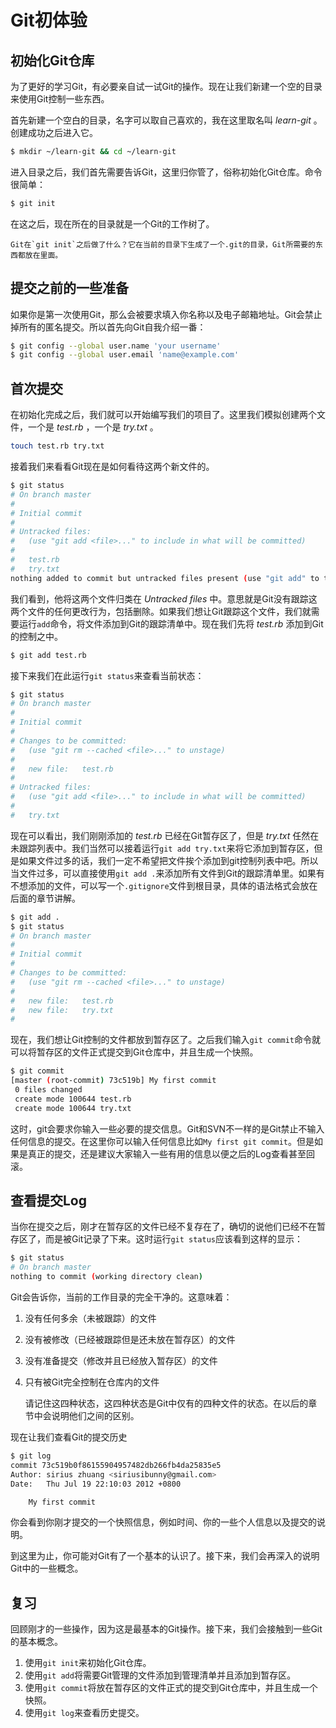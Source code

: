 # Git初体验

## 初始化Git仓库

为了更好的学习Git，有必要亲自试一试Git的操作。现在让我们新建一个空的目录来使用Git控制一些东西。

首先新建一个空白的目录，名字可以取自己喜欢的，我在这里取名叫 *learn-git* 。创建成功之后进入它。
```bash
$ mkdir ~/learn-git && cd ~/learn-git
```

进入目录之后，我们首先需要告诉Git，这里归你管了，俗称初始化Git仓库。命令很简单：
```bash
$ git init
```

在这之后，现在所在的目录就是一个Git的工作树了。

	Git在`git init`之后做了什么？它在当前的目录下生成了一个.git的目录，Git所需要的东西都放在里面。

## 提交之前的一些准备
如果你是第一次使用Git，那么会被要求填入你名称以及电子邮箱地址。Git会禁止掉所有的匿名提交。所以首先向Git自我介绍一番：
```bash
$ git config --global user.name 'your username'
$ git config --global user.email 'name@example.com'
```

## 首次提交
在初始化完成之后，我们就可以开始编写我们的项目了。这里我们模拟创建两个文件，一个是 *test.rb* ，一个是 *try.txt* 。
```bash
touch test.rb try.txt
```

接着我们来看看Git现在是如何看待这两个新文件的。
```bash
$ git status
# On branch master
#
# Initial commit
#
# Untracked files:
#   (use "git add <file>..." to include in what will be committed)
#
#	test.rb
#	try.txt
nothing added to commit but untracked files present (use "git add" to track)
```

我们看到，他将这两个文件归类在 *Untracked files* 中。意思就是Git没有跟踪这两个文件的任何更改行为，包括删除。如果我们想让Git跟踪这个文件，我们就需要运行`add`命令，将文件添加到Git的跟踪清单中。现在我们先将 *test.rb* 添加到Git的控制之中。
```bash
$ git add test.rb
```
接下来我们在此运行`git status`来查看当前状态：
```bash
$ git status
# On branch master
#
# Initial commit
#
# Changes to be committed:
#   (use "git rm --cached <file>..." to unstage)
#
#	new file:   test.rb
#
# Untracked files:
#   (use "git add <file>..." to include in what will be committed)
#
#	try.txt
```

现在可以看出，我们刚刚添加的 *test.rb* 已经在Git暂存区了，但是 *try.txt* 任然在未跟踪列表中。我们当然可以接着运行`git add try.txt`来将它添加到暂存区，但是如果文件过多的话，我们一定不希望把文件挨个添加到git控制列表中吧。所以当文件过多，可以直接使用`git add .`来添加所有文件到Git的跟踪清单里。如果有不想添加的文件，可以写一个`.gitignore`文件到根目录，具体的语法格式会放在后面的章节讲解。
```bash
$ git add .
$ git status
# On branch master
#
# Initial commit
#
# Changes to be committed:
#   (use "git rm --cached <file>..." to unstage)
#
#	new file:   test.rb
#	new file:   try.txt
#
```

现在，我们想让Git控制的文件都放到暂存区了。之后我们输入`git commit`命令就可以将暂存区的文件正式提交到Git仓库中，并且生成一个快照。
```bash
$ git commit
[master (root-commit) 73c519b] My first commit
 0 files changed
 create mode 100644 test.rb
 create mode 100644 try.txt
```

这时，git会要求你输入一些必要的提交信息。Git和SVN不一样的是Git禁止不输入任何信息的提交。在这里你可以输入任何信息比如`My first git commit`。但是如果是真正的提交，还是建议大家输入一些有用的信息以便之后的Log查看甚至回滚。

## 查看提交Log
当你在提交之后，刚才在暂存区的文件已经不复存在了，确切的说他们已经不在暂存区了，而是被Git记录了下来。这时运行`git status`应该看到这样的显示：
```bash
$ git status
# On branch master
nothing to commit (working directory clean)
```

Git会告诉你，当前的工作目录的完全干净的。这意味着：

1. 没有任何多余（未被跟踪）的文件
2. 没有被修改（已经被跟踪但是还未放在暂存区）的文件
3. 没有准备提交（修改并且已经放入暂存区）的文件
4. 只有被Git完全控制在仓库内的文件

	请记住这四种状态，这四种状态是Git中仅有的四种文件的状态。在以后的章节中会说明他们之间的区别。

现在让我们查看Git的提交历史
```bash
$ git log
commit 73c519b0f86155904957482db266fb4da25835e5
Author: sirius zhuang <siriusibunny@gmail.com>
Date:   Thu Jul 19 22:10:03 2012 +0800

    My first commit
```

你会看到你刚才提交的一个快照信息，例如时间、你的一些个人信息以及提交的说明。

到这里为止，你可能对Git有了一个基本的认识了。接下来，我们会再深入的说明Git中的一些概念。

## 复习
回顾刚才的一些操作，因为这是最基本的Git操作。接下来，我们会接触到一些Git的基本概念。

1. 使用`git init`来初始化Git仓库。
2. 使用`git add`将需要Git管理的文件添加到管理清单并且添加到暂存区。
3. 使用`git commit`将放在暂存区的文件正式的提交到Git仓库中，并且生成一个快照。
4. 使用`git log`来查看历史提交。
